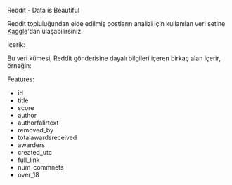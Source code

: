 Reddit - Data is Beautiful

Reddit topluluğundan elde edilmiş postların analizi için kullanılan veri setine <a href="https://www.kaggle.com/unanimad/dataisbeautiful">Kaggle</a>'dan ulaşabilirsiniz.

İçerik:

Bu veri kümesi, Reddit gönderisine dayalı bilgileri içeren birkaç alan içerir, örneğin:

Features:
- id
- title
- score
- author
- authorfalirtext
- removed_by
- totalawardsreceived
- awarders
- created_utc
- full_link
- num_commnets
- over_18
